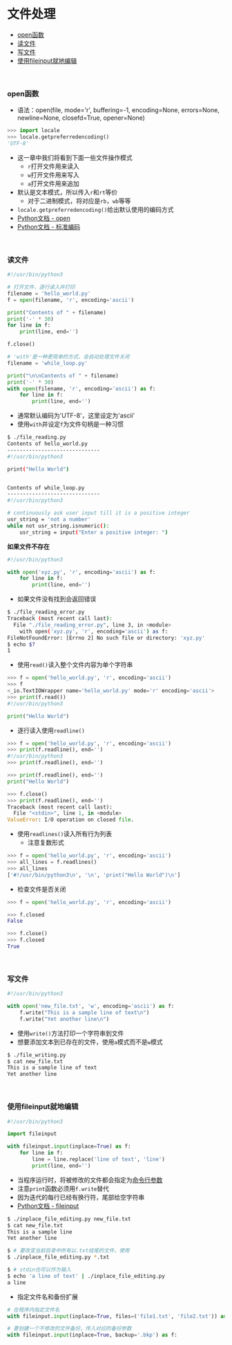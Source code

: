 # <a name="file-handling"></a>文件处理

* [open函数](#open-function)
* [读文件](#reading-files)
* [写文件](#writing-to-files)
* [使用fileinput就地编辑](#inplace-editing-with-fileinput)

<br>

### <a name="open-function"></a>open函数

* 语法：open(file, mode='r', buffering=-1, encoding=None, errors=None, newline=None, closefd=True, opener=None)

```python
>>> import locale
>>> locale.getpreferredencoding()
'UTF-8'
```

* 这一章中我们将看到下面一些文件操作模式
    * `r`打开文件用来读入
    * `w`打开文件用来写入
    * `a`打开文件用来追加
* 默认是文本模式，所以传入`r`和`rt`等价
    * 对于二进制模式，将对应是`rb`，`wb`等等
* `locale.getpreferredencoding()`给出默认使用的编码方式
* [Python文档 - open](https://docs.python.org/3/library/functions.html#open)
* [Python文档 - 标准编码](https://docs.python.org/3/library/codecs.html#standard-encodings)

<br>

### <a name="reading-files"></a>读文件

```python
#!/usr/bin/python3

# 打开文件，逐行读入并打印
filename = 'hello_world.py'
f = open(filename, 'r', encoding='ascii')

print("Contents of " + filename)
print('-' * 30)
for line in f:
    print(line, end='')

f.close()

# 'with'是一种更简单的方式，会自动处理文件关闭
filename = 'while_loop.py'

print("\n\nContents of " + filename)
print('-' * 30)
with open(filename, 'r', encoding='ascii') as f:
    for line in f:
        print(line, end='')
```

* 通常默认编码为'UTF-8'，这里设定为'ascii'
* 使用`with`并设定`f`为文件句柄是一种习惯

```bash
$ ./file_reading.py
Contents of hello_world.py
------------------------------
#!/usr/bin/python3

print("Hello World")


Contents of while_loop.py
------------------------------
#!/usr/bin/python3

# continuously ask user input till it is a positive integer
usr_string = 'not a number'
while not usr_string.isnumeric():
    usr_string = input("Enter a positive integer: ")
```

**如果文件不存在**

```python
#!/usr/bin/python3

with open('xyz.py', 'r', encoding='ascii') as f:
    for line in f:
        print(line, end='')
```

* 如果文件没有找到会返回错误

```bash
$ ./file_reading_error.py
Traceback (most recent call last):
  File "./file_reading_error.py", line 3, in <module>
    with open('xyz.py', 'r', encoding='ascii') as f:
FileNotFoundError: [Errno 2] No such file or directory: 'xyz.py'
$ echo $?
1
```

* 使用`read()`读入整个文件内容为单个字符串

```python
>>> f = open('hello_world.py', 'r', encoding='ascii')
>>> f
<_io.TextIOWrapper name='hello_world.py' mode='r' encoding='ascii'>
>>> print(f.read())
#!/usr/bin/python3

print("Hello World")

```

* 逐行读入使用`readline()`

```python
>>> f = open('hello_world.py', 'r', encoding='ascii')
>>> print(f.readline(), end='')
#!/usr/bin/python3
>>> print(f.readline(), end='')

>>> print(f.readline(), end='')
print("Hello World")

>>> f.close()
>>> print(f.readline(), end='')
Traceback (most recent call last):
  File "<stdin>", line 1, in <module>
ValueError: I/O operation on closed file.
```

* 使用`readlines()`读入所有行为列表
    * 注意复数形式

```python
>>> f = open('hello_world.py', 'r', encoding='ascii')
>>> all_lines = f.readlines()
>>> all_lines
['#!/usr/bin/python3\n', '\n', 'print("Hello World")\n']
```

* 检查文件是否关闭

```python
>>> f = open('hello_world.py', 'r', encoding='ascii')

>>> f.closed
False

>>> f.close()
>>> f.closed
True
```

<br>

### <a name="writing-to-files"></a>写文件

```python
#!/usr/bin/python3

with open('new_file.txt', 'w', encoding='ascii') as f:
    f.write("This is a sample line of text\n")
    f.write("Yet another line\n")
```

* 使用`write()`方法打印一个字符串到文件
* 想要添加文本到已存在的文件，使用`a`模式而不是`w`模式


```bash
$ ./file_writing.py
$ cat new_file.txt
This is a sample line of text
Yet another line
```

<br>

### <a name="inplace-editing-with-fileinput"></a>使用fileinput就地编辑

```python
#!/usr/bin/python3

import fileinput

with fileinput.input(inplace=True) as f:
    for line in f:
        line = line.replace('line of text', 'line')
        print(line, end='')
```

* 当程序运行时，将被修改的文件都会指定为[命令行参数](./Command_line_arguments.md)
* 注意`print`函数必须用`f.write`替代
* 因为迭代的每行已经有换行符，尾部给空字符串
* [Python文档 - fileinput](https://docs.python.org/3/library/fileinput.html)

```bash
$ ./inplace_file_editing.py new_file.txt
$ cat new_file.txt
This is a sample line
Yet another line

$ # 要改变当前目录中所有以.txt结尾的文件，使用
$ ./inplace_file_editing.py *.txt

$ # stdin也可以作为输入
$ echo 'a line of text' | ./inplace_file_editing.py
a line
```

* 指定文件名和备份扩展

```python
# 在程序内指定文件名
with fileinput.input(inplace=True, files=('file1.txt', 'file2.txt')) as f:

# 要创建一个不修改的文件备份，传入对应的备份参数
with fileinput.input(inplace=True, backup='.bkp') as f:
```
